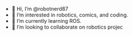 - 👋 Hi, I’m @robotnerd87
- 👀 I’m interested in robotics, comics, and coding. 
- 🌱 I’m currently learning ROS. 
- 💞️ I’m looking to collaborate on robotics projec

<!---
robotnerd87/robotnerd87 is a ✨ special ✨ repository because its `README.md` (this file) appears on your GitHub profile.
You can click the Preview link to take a look at your changes.
--->
